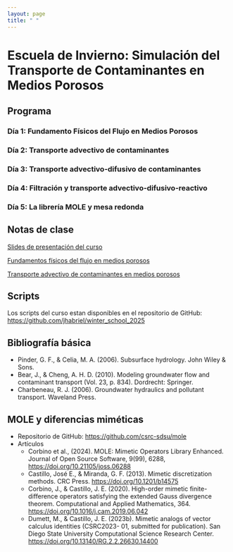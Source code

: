 ```yaml
---
layout: page
title: " "
---
```


# Escuela de Invierno: Simulación del Transporte de Contaminantes en Medios Porosos

## Programa

### Día 1: Fundamento Físicos del Flujo en Medios Porosos
### Día 2: Transporte advectivo de contaminantes
### Día 3: Transporte advectivo-difusivo de contaminantes
### Día 4: Filtración y transporte advectivo-difusivo-reactivo
### Día 5: La librería MOLE y mesa redonda

## Notas de clase


[Slides de presentación del curso](https://www.dropbox.com/scl/fi/erumry4ykwmcqae0qjfqa/01_intro_to_winter_school.pptx?rlkey=l8qadlp8kklhovaiffhlwhaj0&dl=0)

[Fundamentos físicos del flujo en medios porosos](https://www.dropbox.com/scl/fi/6afms3syf9sm9ye84o5k5/02_dia_1_intro_a_fmp.pdf?rlkey=fmrg7biqctqvnbojhwo757mc3&dl=0)

[Transporte advectivo de contaminantes en medios porosos](https://www.dropbox.com/scl/fi/3on4rsk5w4rlem9q4tdki/03_dia_3_tranporste_advectivo.pdf?rlkey=qyis9b29gnif4z0ooz98kguwl&dl=0)

## Scripts 

Los scripts del curso estan disponibles en el repositorio de GitHub: https://github.com/jhabriel/winter_school_2025 

## Bibliografía básica
* Pinder, G. F., & Celia, M. A. (2006). Subsurface hydrology. John Wiley & Sons.
* Bear, J., & Cheng, A. H. D. (2010). Modeling groundwater flow and contaminant transport (Vol. 23, p. 834). Dordrecht: Springer.
* Charbeneau, R. J. (2006). Groundwater hydraulics and pollutant transport. Waveland Press.

## MOLE y diferencias miméticas
* Repositorio de GitHub: https://github.com/csrc-sdsu/mole
* Artículos
  * Corbino et al., (2024). MOLE: Mimetic Operators Library Enhanced. Journal of Open Source Software, 9(99), 6288, https://doi.org/10.21105/joss.06288
  * Castillo, José E., & Miranda, G. F. (2013). Mimetic discretization methods. CRC Press. https://doi.org/10.1201/b14575
  * Corbino, J., & Castillo, J. E. (2020). High-order mimetic finite-difference operators satisfying the extended Gauss divergence theorem. Computational and Applied Mathematics, 364. https://doi.org/10.1016/j.cam.2019.06.042
  * Dumett, M., & Castillo, J. E. (2023b). Mimetic analogs of vector calculus identities (CSRC2023- 01, submitted for publication). San Diego State University Computational Science Research Center. https://doi.org/10.13140/RG.2.2.26630.14400


